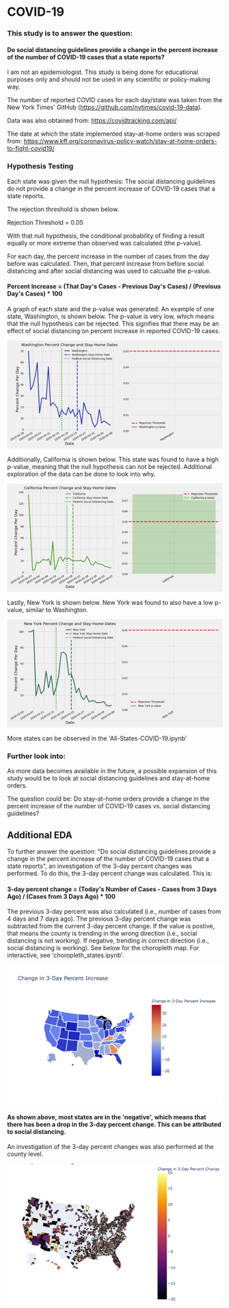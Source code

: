 # COVID-19

### This study is to answer the question: 

#### Do social distancing guidelines provide a change in the percent increase of the number of COVID-19 cases that a state reports?

I am not an epidemiologist. This study is being done for educational purposes only and should not be used in any scientific or policy-making way.

The number of reported COVID cases for each day/state was taken from the New York Times' GitHub (https://github.com/nytimes/covid-19-data). 

Data was also obtained from: https://covidtracking.com/api/

The date at which the state implemented stay-at-home orders was scraped from: https://www.kff.org/coronavirus-policy-watch/stay-at-home-orders-to-fight-covid19/

### Hypothesis Testing

Each state was given the null hypothesis: The social distancing guidelines do not provide a change in the percent increase of COVID-19 cases that a state reports.

The rejection threshold is shown below.

Rejection Threshold = 0.05

With that null hypothesis, the conditional probability of finding a result equally or more extreme than observed was calculated (the p-value).

For each day, the percent increase in the number of cases from the day before was calculated. Then, that percent increase from before social distancing and after social distancing was used to calcualte the p-value.

#### Percent Increase = (That Day's Cases - Previous Day's Cases) / (Previous Day's Cases) * 100

A graph of each state and the p-value was generated. An example of one state, Washington, is shown below. The p-value is very low, which means that the null hypothesis can be rejected. This signifies that there may be an effect of social distancing on percent increase in reported COVID-19 cases.

![Washington](figures/Washington_states_with_p_value.png)


Additionally, California is shown below. This state was found to have a high p-value, meaning that the null hypothesis can not be rejected. Additional exploration of the data can be done to look into why.

![California](figures/California_states_with_p_value.png)


Lastly, New York is shown below. New York was found to also have a low p-value, similar to Washington.

![New York](figures/New_York_states_with_p_value.png)


More states can be observed in the 'All-States-COVID-19.ipynb'


### Further look into:
As more data becomes available in the future, a possible expansion of this study would be to look at social distancing guidelines and stay-at-home orders. 

The question could be: Do stay-at-home orders provide a change in the percent increase of the number of COVID-19 cases vs. social distancing guidelines?


## Additional EDA

To further answer the question: "Do social distancing guidelines provide a change in the percent increase of the number of COVID-19 cases that a state reports", an investigation of the 3-day percent changes was performed. To do this, the 3-day percent change was calculated. This is:

#### 3-day percent change = (Today's Number of Cases - Cases from 3 Days Ago) / (Cases from 3 Days Ago) * 100

The previous 3-day percent was also calculated (i.e., number of cases from 4 days and 7 days ago). The previous 3-day percent change was subtracted from the current 3-day percent change. If the value is postive, that means the county is trending in the wrong direction (i.e., social distancing is not working). If negative, trending in correct direction (i.e., social distancing is working). See below for the choropleth map. For interactive, see 'choropleth_states.ipynb'.

![State_changes](figures/states_changes_3_day.png)

#### As shown above, most states are in the 'negative', which means that there has been a drop in the 3-day percent change. This can be attributed to social distancing.

An investigation of the 3-day percent changes was also performed at the county level. 

![Change](figures/changes_in_3_day.png)